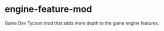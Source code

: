 engine-feature-mod
==================

Game Dev Tycoon mod that adds more depth to the game engine features.
